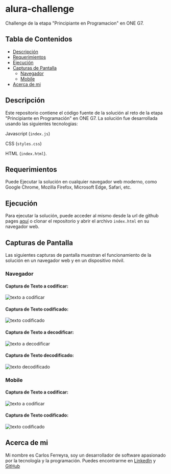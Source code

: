 <!-- Readme language: Spanish -->
# alura-challenge

Challenge de la etapa "Principiante en Programacion" en ONE G7.

<!-- tabla de contenidos -->
## Tabla de Contenidos
- [Descripción](#descripción)
- [Requerimientos](#requerimientos)
- [Ejecución](#ejecución)
- [Capturas de Pantalla](#capturas-de-pantalla)
  - [Navegador](#navegador)
  - [Mobile](#mobile)
- [Acerca de mi](#acerca-de-mi)


<!-- fin tabla contenidos -->
<!-- seccion descripcion -->
## Descripción
Este repositorio contiene el código fuente de la solución al reto de la etapa "Principiante en Programación" en ONE G7. 
La solución fue desarrollada usando las siguientes tecnologias:

Javascript (`index.js`)

CSS (`styles.css`) 

HTML (`index.html`).

<!-- seccion requerimientos -->
## Requerimientos
Puede Ejecutar la solución en cualquier navegador web moderno, como Google Chrome, Mozilla Firefox, Microsoft Edge, Safari, etc.

<!-- seccion ejecucion -->
## Ejecución
Para ejecutar la solución, puede acceder al mismo desde la url de github pages [aquí](https://carlosferreyra.github.io/alura-challenge/) o clonar el repositorio y abrir el archivo `index.html` en su navegador web.

<!-- seccion menu capturas de pantalla en navegador y mobile -->
## Capturas de Pantalla
Las siguientes capturas de pantalla muestran el funcionamiento de la solución en un navegador web y en un dispositivo móvil.

### Navegador

#### Captura de Texto a codificar:

![texto a codificar](./assets/screenshots/screenshot1-desktop.png)

#### Captura de Texto codificado:

![texto codificado](./assets/screenshots/screenshot2-desktop.png)

#### Captura de Texto a decodificar:

![texto a decodificar](./assets/screenshots/screenshot3-desktop.png)

#### Captura de Texto decodificado:

![texto decodificado](./assets/screenshots/screenshot4-desktop.png)

### Mobile

#### Captura de Texto a codificar:

![texto a codificar](./assets/screenshots/screenshot1-mobile.png)

#### Captura de Texto codificado:

![texto codificado](./assets/screenshots/screenshot2-mobile.png)

<!-- fin capturas de pantalla -->

<!-- pie de pagina -->

## Acerca de mi
Mi nombre es Carlos Ferreyra, soy un desarrollador de software apasionado por la tecnología y la programación. Puedes encontrarme en [LinkedIn](https://www.linkedin.com/in/carlosferreyra/) y [GitHub](https://github.com/carlosferreyra)